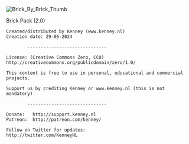 ![Brick_By_Brick_Thumb](Assets/Thumbnail/Brick_By_Brick_Thumb.png)

Brick Pack (2.0)

	Created/distributed by Kenney (www.kenney.nl)
	Creation date: 29-06-2024

			------------------------------

	License: (Creative Commons Zero, CC0)
	http://creativecommons.org/publicdomain/zero/1.0/

	This content is free to use in personal, educational and commercial projects.

	Support us by crediting Kenney or www.kenney.nl (this is not mandatory)

			------------------------------

	Donate:   http://support.kenney.nl
	Patreon:  http://patreon.com/kenney/

	Follow on Twitter for updates:
	http://twitter.com/KenneyNL
